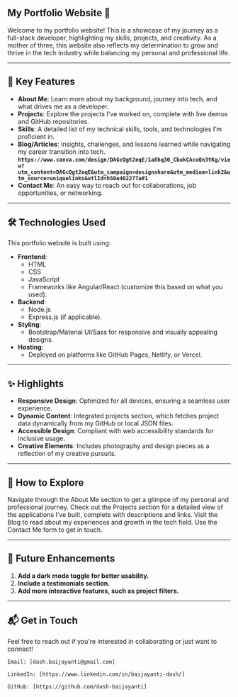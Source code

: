 ## My Portfolio Website 🌟

Welcome to my portfolio website! This is a showcase of my journey as a full-stack developer, highlighting my skills, projects, and creativity. As a mother of three, this website also reflects my determination to grow and thrive in the tech industry while balancing my personal and professional life.

---

## 🌟 Key Features

- **About Me**: Learn more about my background, journey into tech, and what drives me as a developer.
- **Projects**: Explore the projects I've worked on, complete with live demos and GitHub repositories.
- **Skills**: A detailed list of my technical skills, tools, and technologies I’m proficient in.
- **Blog/Articles**: Insights, challenges, and lessons learned while navigating my career transition into tech.
**`https://www.canva.com/design/DAGcQgt2eqE/1a8hq30_CbukCAcoQn3tKg/view?utm_content=DAGcQgt2eqE&utm_campaign=designshare&utm_medium=link2&utm_source=uniquelinks&utlId=h50e402277a#1`**               
- **Contact Me**: An easy way to reach out for collaborations, job opportunities, or networking.

---

## 🛠️ Technologies Used

This portfolio website is built using:

- **Frontend**: 
    - HTML
    - CSS
    - JavaScript
    - Frameworks like Angular/React (customize this based on what you used).
- **Backend**: 
    - Node.js
    - Express.js (if applicable).
- **Styling**:
    - Bootstrap/Material UI/Sass for responsive and visually appealing designs.
- **Hosting**: 
    - Deployed on platforms like GitHub Pages, Netlify, or Vercel.

---

## ✨ Highlights

- **Responsive Design**: 
Optimized for all devices, ensuring a seamless user experience.
- **Dynamic Content**: 
Integrated projects section, which fetches project data dynamically from my GitHub or local JSON files.
- **Accessible Design**: 
Compliant with web accessibility standards for inclusive usage.
- **Creative Elements**: 
Includes photography and design pieces as a reflection of my creative pursuits.

---

## 💼 How to Explore

Navigate through the About Me section to get a glimpse of my personal and professional journey.
Check out the Projects section for a detailed view of the applications I’ve built, complete with descriptions and links.
Visit the Blog to read about my experiences and growth in the tech field.
Use the Contact Me form to get in touch.

---

## 🚀 Future Enhancements
1. **Add a dark mode toggle for better usability.**
2. **Include a testimonials section.**
3. **Add more interactive features, such as project filters.**

---

## 📬 Get in Touch

Feel free to reach out if you're interested in collaborating or just want to connect!

``` 
Email: [dash.baijayanti@gmail.com]
```
```
LinkedIn: [https://www.linkedin.com/in/baijayanti-dash/]
```

```
GitHub: [https://github.com/dash-baijayanti]
```

 
